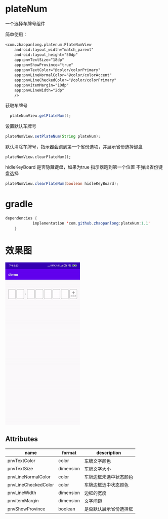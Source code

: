 # plateNum
一个选择车牌号组件

简单使用：

~~~xm
<com.zhaopanlong.platenum.PlateNumView
    android:layout_width="match_parent"
    android:layout_height="50dp"
    app:pnvTextSize="18dp"
    app:pnvShowProvince="true"
    app:pnvTextColor="@color/colorPrimary"
    app:pnvLineNormalColor="@color/colorAccent"
    app:pnvLineCheckedColor="@color/colorPrimary"
    app:pnvitemMargin="10dp"
    app:pnvLineWidth="2dp"
    />
~~~

获取车牌号

``` java
  plateNumView.getPlateNum();
```

设置默认车牌号

~~~ java
plateNumView.setPlateNum(String plateNum);
~~~

默认清除车牌号，指示器会跑到第一个省份选项，并展示省份选择键盘

~~~ jav
plateNumView.clearPlateNum();
~~~

hidleKeyBoard 是否隐藏键盘，如果为true 指示器跑到第一个位置 不弹出省份键盘选择

~~~ java
plateNumView.clearPlateNum(boolean hidleKeyBoard);
~~~

# gradle

~~~ java
dependencies {
	        implementation 'com.github.zhaopanlong:plateNum:1.1'
	}
~~~



# 效果图

<img src="demo.gif" style="zoom:50%;" />



## Attributes

| name                | format    | description            |
| ------------------- | --------- | ---------------------- |
| pnvTextColor        | color     | 车牌文字颜色           |
| pnvTextSize         | dimension | 车牌文字大小           |
| pnvLineNormalColor  | color     | 车牌边框未选中状态颜色 |
| pnvLineCheckedColor | color     | 车牌边框选中状态颜色   |
| pnvLineWidth        | dimension | 边框的宽度             |
| pnvitemMargin       | dimension | 文字间距               |
| pnvShowProvince     | boolean   | 是否默认展示省份选择框 |